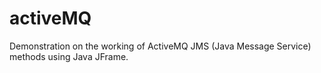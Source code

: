 # activeMQ
Demonstration on the working of ActiveMQ JMS (Java Message Service) methods using Java JFrame.
